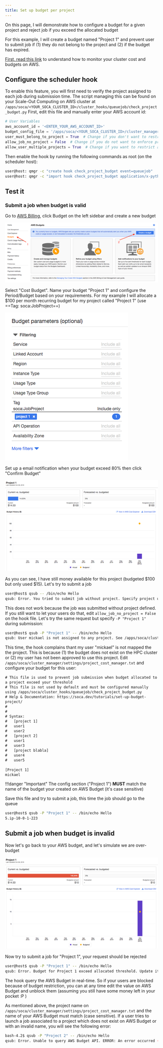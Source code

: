 ```yaml
---
title: Set up budget per project
---
```


On this page, I will demonstrate how to configure a budget for a given project and reject job if you exceed the allocated budget

For this example, I will create a budget named "Project 1" and prevent user to submit job if (1) they do not belong to the project and (2) if the budget has expired.

[First, read this link](../../analytics/review-hpc-costs/) to understand how to monitor your cluster cost and budgets on AWS.

## Configure the scheduler hook

To enable this feature, you will first need to verify the project assigned to each job during submission time. The script managing this can be found on your Scale-Out Computing on AWS cluster at `/apps/soca/<YOUR_SOCA_CLUSTER_ID>/cluster_hooks/queuejob/check_project_budget.py`
First, edit this file and manually enter your AWS account id:

~~~python hl_lines="2"
# User Variables
aws_account_id = '<ENTER_YOUR_AWS_ACCOUNT_ID>'
budget_config_file = '/apps/soca/<YOUR_SOCA_CLUSTER_ID>/cluster_manager/settings/project_cost_manager.txt'
user_must_belong_to_project = True  # Change if you don't want to restrict project to a list of users
allow_job_no_project = False  # Change if you do not want to enforce project at job submission
allow_user_multiple_projects = True  # Change if you want to restrict a user to one project
~~~

Then enable the hook by running the following commands as root (on the scheduler host):

~~~bash
user@host: qmgr -c "create hook check_project_budget event=queuejob"
user@host: qmgr -c "import hook check_project_budget application/x-python default /apps/soca/<YOUR_SOCA_CLUSTER_ID>/cluster_hooks/queuejob/check_project_budget.py"
~~~

## Test it

### Submit a job when budget is valid

Go to [AWS Billing](https://bash.aws.amazon.com/billing/home#/), click Budget on the left sidebar and create a new budget

![](../imgs/budget-7.png)

Select "Cost Budget". Name your budget "Project 1" and configure the Period/Budget based on your requirements. 
For my example I will allocate a $100 per month recurring budget for my project called "Project 1" (use ==Tag: soca:JobProject==)

![](../imgs/job-budget-1.png)

Set up a email notification when your budget exceed 80% then click "Confirm Budget"

![](../imgs/job-budget-2.png)

As you can see, I have still money available for this project (budgeted $100 but only used $15). Let's try to submit a job

~~~bash
user@host$ qsub -- /bin/echo Hello
qsub: Error. You tried to submit job without project. Specify project using -P parameter
~~~

This does not work because the job was submitted without project defined. If you still want to let your users do that, edit `allow_job_no_project = False` on the hook file. Let's try the same request but specify `-P "Project 1"` during submission:

~~~bash
user@host$ qsub -P "Project 1" -- /bin/echo Hello
qsub: User mickael is not assigned to any project. See /apps/soca/cluster_manager/settings/project_cost_manager.txt
~~~

This time, the hook complains thant my user "mickael" is not mapped the the project. This is because (1) the budget does not exist on the HPC cluster or (2) my user has not been approved to use this project.
Edit `/apps/soca/cluster_manager/settings/project_cost_manager.txt` and configure your budget for this user:

~~~hl_lines="17 18"
# This file is used to prevent job submission when budget allocated to a project exceed your threshold
# This file is not used by default and must be configured manually using /apps/soca/cluster_hooks/queuejob/check_project_budget.py
# Help & Documentation: https://soca.dev/tutorials/set-up-budget-project/
#
#
# Syntax:
#   [project 1]
#   user1
#   user2
#   [project 2]
#   user1
#   user3
#   [project blabla]
#   user4
#   user5

[Project 1]
mickael
~~~

!!!danger "Important"
    The config section ("Project 1") **MUST** match the name of the budget your created on AWS Budget (it's case sensitive)

Save this file and try to submit a job, this time the job should go to the queue

~~~bash
user@host$ qsub -P "Project 1" -- /bin/echo Hello
5.ip-10-0-1-223
~~~

## Submit a job when budget is invalid

Now let's go back to your AWS budget, and let's simulate we are over-budget

![](../imgs/job-budget-3.png)

Now try to submit a job for "Project 1", your request should be rejected
~~~bash
user@host$ qsub -P "Project 1" -- /bin/echo Hello
qsub: Error. Budget for Project 1 exceed allocated threshold. Update it on AWS Budget bash
~~~

The hook query the AWS Budget in real-time. So if your users are blocked because of budget restriction, you can at any time edit the value on AWS Budget and unblock them (assuming you still have some money left in your pocket :P )


As mentioned above, the project name on `/apps/soca/cluster_manager/settings/project_cost_manager.txt` and the name of your AWS Budget must match (case sensitive).
If a user tries to launch a job associated to a project which does not exist on AWS Budget or with an invalid name, you will see the following error:
~~~bash
bash-4.2$ qsub -P "Project 2" -- /bin/echo Hello
qsub: Error. Unable to query AWS Budget API. ERROR: An error occurred (NotFoundException) when calling the DescribeBudget operation: [Exception=NotFoundException] Failed to call DescribeBudget for [AccountId: <REDACTED_ACCOUNT_ID>] - Failed to call GetBudget for [AccountId: <REDACTED_ACCOUNT_ID>] - Unable to get budget: Project 2 - the budget doesn't exist.
~~~